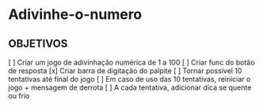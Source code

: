 # Adivinhe-o-numero
## OBJETIVOS
[ ] Criar um jogo de adivinhação numérica de 1 a 100
[ ] Criar func do botão de resposta
[x] Criar barra de digitação do palpite
[ ] Tornar possível 10 tentativas até final do jogo
[ ] Em caso de uso das 10 tentativas, reiniciar o jogo + mensagem de derrota
[ ] A cada tentativa, adicionar dica se quente ou frio
